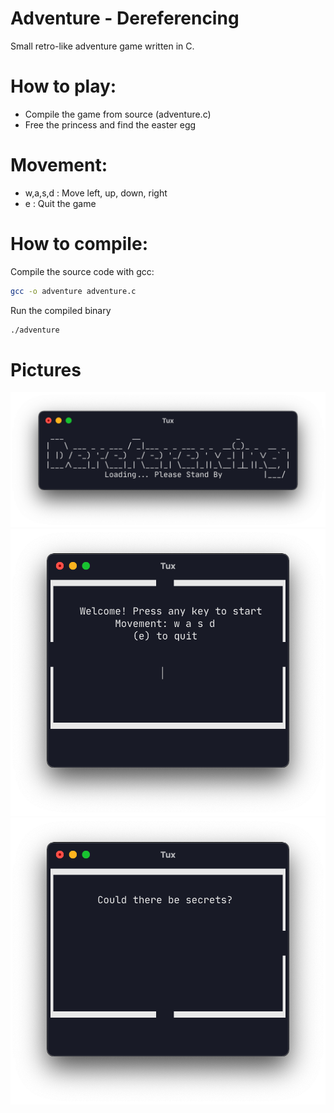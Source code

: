 # Adventure - Dereferencing
Small retro-like adventure game written in C.

# How to play:
- Compile the game from source (adventure.c)
- Free the princess and find the easter egg

# Movement:
- w,a,s,d : Move left, up, down, right
- e : Quit the game

# How to compile:

Compile the source code with gcc:
```bash
gcc -o adventure adventure.c
```

Run the compiled binary
```bash
./adventure
```

# Pictures

![loading](loading.png)
![main](main.png)
![secret](secrets.png)
